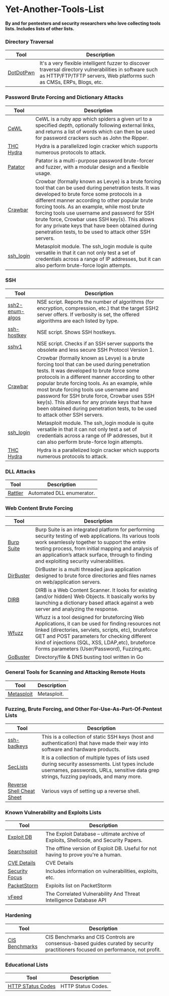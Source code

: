 # Yet-Another-Tools-List

**By and for pentesters and security researchers who love collecting tools lists. Includes lists of other lists.** 


### Directory Traversal

Tool | Description
---- | ----
[DotDotPwn](https://github.com/wireghoul/dotdotpwn) 			| It's a very flexible intelligent fuzzer to discover traversal directory vulnerabilities in software such as HTTP/FTP/TFTP servers, Web platforms such as CMSs, ERPs, Blogs, etc.

### Password Brute Forcing and Dictionary Attacks

Tool | Description
---- | ----
[CeWL](https://tools.kali.org/password-attacks/cewl) 			| CeWL is a ruby app which spiders a given url to a specified depth, optionally following external links, and returns a list of words which can then be used for password crackers such as John the Ripper.
[THC Hydra](https://tools.kali.org/password-attacks/hydra)								| Hydra is a parallelized login cracker which supports numerous protocols to attack.
[Patator](https://tools.kali.org/password-attacks/patator)								| Patator is a multi-purpose password brute-forcer and fuzzer, with a modular design and a flexible usage. 
[Crawbar](https://github.com/galkan/crowbar)								| Crowbar (formally known as Levye) is a brute forcing tool that can be used during penetration tests. It was developed to brute force some protocols in a different manner according to other popular brute forcing tools. As an example, while most brute forcing tools use username and password for SSH brute force, Crowbar uses SSH key(s). This allows for any private keys that have been obtained during penetration tests, to be used to attack other SSH servers.
[ssh_login](https://www.offensive-security.com/metasploit-unleashed/scanner-ssh-auxiliary-modules/)								| Metasploit module. The ssh_login module is quite versatile in that it can not only test a set of credentials across a range of IP addresses, but it can also perform brute-force login attempts. 

### SSH

Tool | Description
---- | ----
[ssh2-enum-algos](https://nmap.org/nsedoc/scripts/ssh2-enum-algos.html) 			| NSE script. Reports the number of algorithms (for encryption, compression, etc.) that the target SSH2 server offers. If verbosity is set, the offered algorithms are each listed by type.
[ssh-hostkey](https://nmap.org/nsedoc/scripts/ssh-hostkey.html) 			| NSE script. Shows SSH hostkeys.
[sshv1](https://nmap.org/nsedoc/scripts/sshv1.html) 			| NSE script. Checks if an SSH server supports the obsolete and less secure SSH Protocol Version 1.
[Crawbar](https://github.com/galkan/crowbar)								| Crowbar (formally known as Levye) is a brute forcing tool that can be used during penetration tests. It was developed to brute force some protocols in a different manner according to other popular brute forcing tools. As an example, while most brute forcing tools use username and password for SSH brute force, Crowbar uses SSH key(s). This allows for any private keys that have been obtained during penetration tests, to be used to attack other SSH servers.
[ssh_login](https://www.offensive-security.com/metasploit-unleashed/scanner-ssh-auxiliary-modules/)								| Metasploit module. The ssh_login module is quite versatile in that it can not only test a set of credentials across a range of IP addresses, but it can also perform brute-force login attempts. 
[THC Hydra](https://tools.kali.org/password-attacks/hydra)								| Hydra is a parallelized login cracker which supports numerous protocols to attack.

### DLL Attacks

Tool | Description
---- | ----
[Rattler](https://github.com/sensepost/rattler) 			| Automated DLL enumerator.

### Web Content Brute Forcing

Tool | Description
---- | ----
[Burp Suite](https://tools.kali.org/web-applications/burpsuite) 			| Burp Suite is an integrated platform for performing security testing of web applications. Its various tools work seamlessly together to support the entire testing process, from initial mapping and analysis of an application’s attack surface, through to finding and exploiting security vulnerabilities.
[DirBuster](https://tools.kali.org/web-applications/DirBuster) 			| DirBuster is a multi threaded java application designed to brute force directories and files names on web/application servers.
[DIRB](https://tools.kali.org/web-applications/dirb) 			| DIRB is a Web Content Scanner. It looks for existing (and/or hidden) Web Objects. It basically works by launching a dictionary based attack against a web server and analyzing the response.
[Wfuzz](https://tools.kali.org/web-applications/wfuzz) 			| Wfuzz is a tool designed for bruteforcing Web Applications, it can be used for finding resources not linked (directories, servlets, scripts, etc), bruteforce GET and POST parameters for checking different kind of injections (SQL, XSS, LDAP,etc), bruteforce Forms parameters (User/Password), Fuzzing,etc.
[GoBuster](https://github.com/OJ/gobuster) 			| Directory/file & DNS busting tool written in Go


### General Tools for Scanning and Attacking Remote Hosts 

Tool | Description
---- | ----
[Metasploit](https://docs.kali.org/general-use/starting-metasploit-framework-in-kali) 			| Metasploit.


### Fuzzing, Brute Forcing, and Other For-Use-As-Part-Of-Pentest Lists

Tool | Description
---- | ----
[ssh-badkeys](https://github.com/rapid7/ssh-badkeys) 			| This is a collection of static SSH keys (host and authentication) that have made their way into software and hardware products. 
[SecLists](https://github.com/danielmiessler/SecLists) 			|  It is a collection of multiple types of lists used during security assessments. List types include usernames, passwords, URLs, sensitive data grep strings, fuzzing payloads, and many more.
[Reverse Shell Cheat Sheet](http://pentestmonkey.net/cheat-sheet/shells/reverse-shell-cheat-sheet) 			|  Various vays of setting up a reverse shell.

### Known Vulnerability and Exploits Lists

Tool | Description
---- | ----
[Exploit DB](https://www.exploit-db.com/) 			|  The Exploit Database – ultimate archive of Exploits, Shellcode, and Security Papers.
[Searchsploit](https://www.exploit-db.com/searchsploit/) 			|  The offline version of Exploit DB. Useful for not having to prove you're a human.
[CVE Details](http://www.cvedetails.com/) 			|  CVE Details
[Security Focus](http://www.securityfocus.com/) 			|  Includes information on vulnerabilities, exploits, etc.
[PacketStorm](https://packetstormsecurity.com/files/tags/exploit/) 			|  Exploits list on PacketStorm
[vFeed](https://github.com/toolswatch/vFeed) 			|  The Correlated Vulnerability And Threat Intelligence Database API

### Hardening

Tool | Description
---- | ----
[CIS Benchmarks](https://www.cisecurity.org/) 			|  CIS Benchmarks and CIS Controls are consensus-based guides curated by security practitioners focused on performance, not profit.

### Educational Lists

Tool | Description
---- | ----
[HTTP STatus Codes](https://en.wikipedia.org/wiki/List_of_HTTP_status_codes) 			|  HTTP Status Codes.


